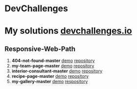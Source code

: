 # DevChallenges

<h1>My solutions <a href="https://devchallenges.io/" target="_blank">devchallenges.io</a></h1>

## Responsive-Web-Path

1. **404-not-found-master**
   [demo](https://luismac09.github.io/DevChallenges/Responsive-Web-Path/404-not-found-master/) [repository](https://github.com/luismac09/DevChallenges/tree/master/Responsive-Web-Path/404-not-found-master)
2. **my-team-page-master**
   [demo](https://luismac09.github.io/DevChallenges/Responsive-Web-Path/my-team-page-master/) [repository](https://github.com/luismac09/DevChallenges/tree/master/Responsive-Web-Path/my-team-page-master)
3. **interior-consultant-master**
   [demo](https://luismac09.github.io/DevChallenges/Responsive-Web-Path/interior-consultant-master/) [repository](https://github.com/luismac09/DevChallenges/tree/master/Responsive-Web-Path/interior-consultant-master)
4. **recipe-page-master**
   [demo](https://luismac09.github.io/DevChallenges/Responsive-Web-Path/recipe-page-master/) [repository](https://github.com/luismac09/DevChallenges/tree/master/Responsive-Web-Path/recipe-page-master)
5. **my-gallery-master**
   [demo](https://luismac09.github.io/DevChallenges/Responsive-Web-Path/my-gallery-master/) [respository](https://github.com/luismac09/DevChallenges/tree/master/Responsive-Web-Path/my-gallery-master)
